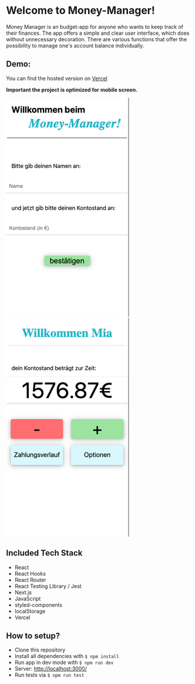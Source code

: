 ![]()

# Welcome to Money-Manager!

Money Manager is an budget-app for anyone who wants to keep track of their finances. The app offers a simple and clear user interface, which does without unnecessary decoration. There are various functions that offer the possibility to manage one's account balance individually.

## Demo:

You can find the hosted version on [Vercel](https://capstone-moneymanager.vercel.app/)

**Important the project is optimized for mobile screen.**

![](/image/screenshot_1.png) ![](/image/screenshot_2.png)

## Included Tech Stack

- React
- React Hooks
- React Router
- React Testing Library / Jest
- Next.js
- JavaScript
- styled-components
- localStorage
- Vercel

## How to setup?

- Clone this repository
- Install all dependencies with `$ npm install`
- Run app in dev mode with `$ npm run dev`
- Server: [http://localhost:3000/](http://localhost:3000/)
- Run tests via `$ npm run test`
